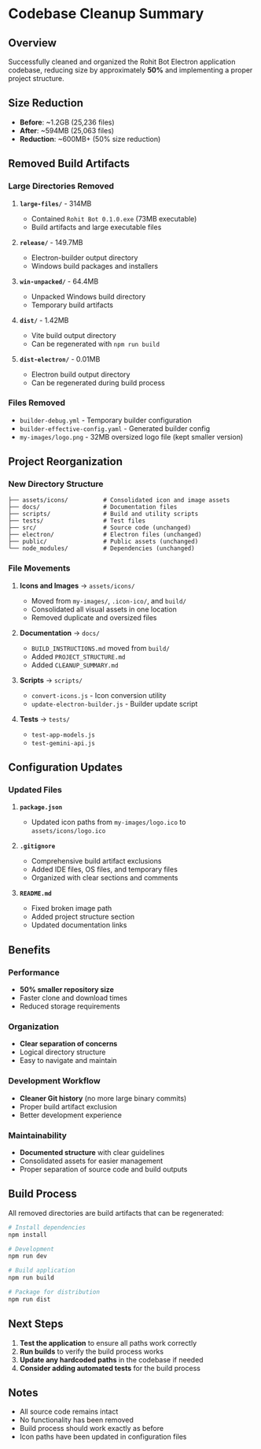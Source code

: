# Codebase Cleanup Summary

## Overview
Successfully cleaned and organized the Rohit Bot Electron application codebase, reducing size by approximately **50%** and implementing a proper project structure.

## Size Reduction
- **Before**: ~1.2GB (25,236 files)
- **After**: ~594MB (25,063 files)
- **Reduction**: ~600MB+ (50% size reduction)

## Removed Build Artifacts

### Large Directories Removed
1. **`large-files/`** - 314MB
   - Contained `Rohit Bot 0.1.0.exe` (73MB executable)
   - Build artifacts and large executable files

2. **`release/`** - 149.7MB
   - Electron-builder output directory
   - Windows build packages and installers

3. **`win-unpacked/`** - 64.4MB
   - Unpacked Windows build directory
   - Temporary build artifacts

4. **`dist/`** - 1.42MB
   - Vite build output directory
   - Can be regenerated with `npm run build`

5. **`dist-electron/`** - 0.01MB
   - Electron build output directory
   - Can be regenerated during build process

### Files Removed
- `builder-debug.yml` - Temporary builder configuration
- `builder-effective-config.yaml` - Generated builder config
- `my-images/logo.png` - 32MB oversized logo file (kept smaller version)

## Project Reorganization

### New Directory Structure
```
├── assets/icons/          # Consolidated icon and image assets
├── docs/                  # Documentation files
├── scripts/               # Build and utility scripts
├── tests/                 # Test files
├── src/                   # Source code (unchanged)
├── electron/              # Electron files (unchanged)
├── public/                # Public assets (unchanged)
└── node_modules/          # Dependencies (unchanged)
```

### File Movements
1. **Icons and Images** → `assets/icons/`
   - Moved from `my-images/`, `.icon-ico/`, and `build/`
   - Consolidated all visual assets in one location
   - Removed duplicate and oversized files

2. **Documentation** → `docs/`
   - `BUILD_INSTRUCTIONS.md` moved from `build/`
   - Added `PROJECT_STRUCTURE.md`
   - Added `CLEANUP_SUMMARY.md`

3. **Scripts** → `scripts/`
   - `convert-icons.js` - Icon conversion utility
   - `update-electron-builder.js` - Builder update script

4. **Tests** → `tests/`
   - `test-app-models.js`
   - `test-gemini-api.js`

## Configuration Updates

### Updated Files
1. **`package.json`**
   - Updated icon paths from `my-images/logo.ico` to `assets/icons/logo.ico`

2. **`.gitignore`**
   - Comprehensive build artifact exclusions
   - Added IDE files, OS files, and temporary files
   - Organized with clear sections and comments

3. **`README.md`**
   - Fixed broken image path
   - Added project structure section
   - Updated documentation links

## Benefits

### Performance
- **50% smaller repository size**
- Faster clone and download times
- Reduced storage requirements

### Organization
- **Clear separation of concerns**
- Logical directory structure
- Easy to navigate and maintain

### Development Workflow
- **Cleaner Git history** (no more large binary commits)
- Proper build artifact exclusion
- Better development experience

### Maintainability
- **Documented structure** with clear guidelines
- Consolidated assets for easier management
- Proper separation of source code and build outputs

## Build Process
All removed directories are build artifacts that can be regenerated:

```bash
# Install dependencies
npm install

# Development
npm run dev

# Build application
npm run build

# Package for distribution
npm run dist
```

## Next Steps
1. **Test the application** to ensure all paths work correctly
2. **Run builds** to verify the build process works
3. **Update any hardcoded paths** in the codebase if needed
4. **Consider adding automated tests** for the build process

## Notes
- All source code remains intact
- No functionality has been removed
- Build process should work exactly as before
- Icon paths have been updated in configuration files
